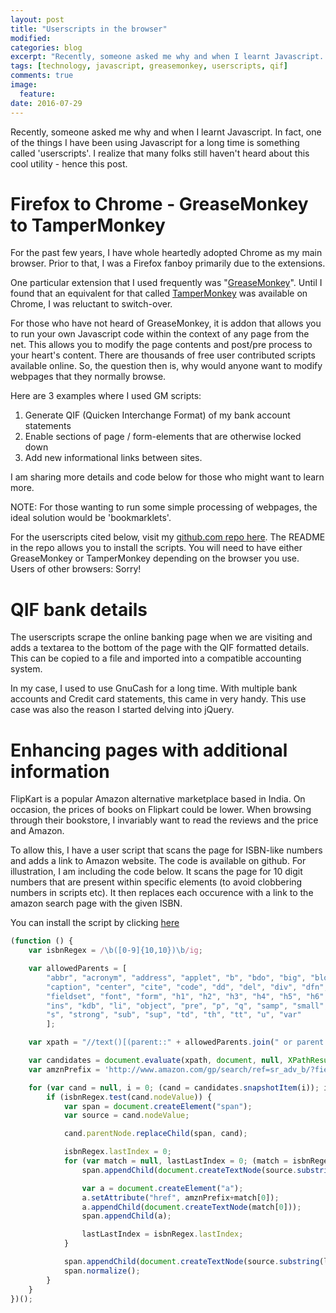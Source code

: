 ```yaml
---
layout: post
title: "Userscripts in the browser"
modified:
categories: blog
excerpt: "Recently, someone asked me why and when I learnt Javascript. This post explains how learnt about UserScripts"
tags: [technology, javascript, greasemonkey, userscripts, qif]
comments: true
image:
  feature:
date: 2016-07-29
---
```


Recently, someone asked me why and when I learnt Javascript. In fact, one of the things I have been using Javascript for a long time is something called 'userscripts'. I realize that many folks still haven't heard about this cool utility - hence this post.

# Firefox to Chrome - GreaseMonkey to TamperMonkey

For the past few years, I have whole heartedly adopted Chrome as my main browser. Prior to that, I was a Firefox fanboy primarily due to the extensions.

One particular extension that I used frequently was "[GreaseMonkey](https://addons.mozilla.org/en-US/firefox/addon/greasemonkey/)". Until I found that an equivalent for that called [TamperMonkey](http://tampermonkey.net/) was available on Chrome, I was reluctant to switch-over.

For those who have not heard of GreaseMonkey, it is addon that allows you to run your own Javascript code within the context of any page from the net. This allows you to modify the page contents and post/pre process to your heart's content. There are thousands of free user contributed scripts available online. So, the question then is, why would anyone want to modify webpages that they normally browse.

Here are 3 examples where I used GM scripts:

1. Generate QIF (Quicken Interchange Format) of my bank account statements
1. Enable sections of page / form-elements that are otherwise locked down
1. Add new informational links between sites.

I am sharing more details and code below for those who might want to learn more.

NOTE: For those wanting to run some simple processing of webpages, the ideal solution would be 'bookmarklets'.

For the userscripts cited below, visit my [github.com repo here](https://github.com/p2c2e/tampermonkey-scripts). The README in the repo allows you to install the scripts. You will need to have either GreaseMonkey or TamperMonkey depending on the browser you use. Users of other browsers: Sorry!

# QIF bank details

The userscripts scrape the online banking page when we are visiting and adds a textarea to the bottom of the page with the QIF formatted details. This can be copied to a file and imported into a compatible accounting system.

In my case, I used to use GnuCash for a long time. With multiple bank accounts and Credit card statements, this came in very handy. This use case was also the reason I started delving into jQuery.


# Enhancing pages with additional information

FlipKart is a popular Amazon alternative marketplace based in India. On occasion, the prices of books on Flipkart could be lower. When browsing through their bookstore, I invariably want to read the reviews and the price and Amazon.

To allow this, I have a user script that scans the page for ISBN-like numbers and adds a link to Amazon website.
The code is available on github. For illustration, I am including the code below. It scans the page for 10 digit numbers that are present within specific elements (to avoid clobbering numbers in scripts etc). It then replaces each occurence with a link to the amazon search page with the given ISBN.

You can install the script by clicking [here](https://github.com/p2c2e/tampermonkey-scripts/raw/master/LinkISBN.user.js)

~~~ javascript
(function () {
    var isbnRegex = /\b([0-9]{10,10})\b/ig;

    var allowedParents = [
        "abbr", "acronym", "address", "applet", "b", "bdo", "big", "blockquote", "body",
        "caption", "center", "cite", "code", "dd", "del", "div", "dfn", "dt", "em",
        "fieldset", "font", "form", "h1", "h2", "h3", "h4", "h5", "h6", "i", "iframe",
        "ins", "kdb", "li", "object", "pre", "p", "q", "samp", "small", "span", "strike",
        "s", "strong", "sub", "sup", "td", "th", "tt", "u", "var"
        ];

    var xpath = "//text()[(parent::" + allowedParents.join(" or parent::") + ")]";

    var candidates = document.evaluate(xpath, document, null, XPathResult.UNORDERED_NODE_SNAPSHOT_TYPE, null);
    var amznPrefix = 'http://www.amazon.com/gp/search/ref=sr_adv_b/?field-isbn=';

    for (var cand = null, i = 0; (cand = candidates.snapshotItem(i)); i++) {
        if (isbnRegex.test(cand.nodeValue)) {
            var span = document.createElement("span");
            var source = cand.nodeValue;

            cand.parentNode.replaceChild(span, cand);

            isbnRegex.lastIndex = 0;
            for (var match = null, lastLastIndex = 0; (match = isbnRegex.exec(source)); ) {
                span.appendChild(document.createTextNode(source.substring(lastLastIndex, match.index)));

                var a = document.createElement("a");
                a.setAttribute("href", amznPrefix+match[0]);
                a.appendChild(document.createTextNode(match[0]));
                span.appendChild(a);

                lastLastIndex = isbnRegex.lastIndex;
            }

            span.appendChild(document.createTextNode(source.substring(lastLastIndex)));
            span.normalize();
        }
    }
})();
~~~
